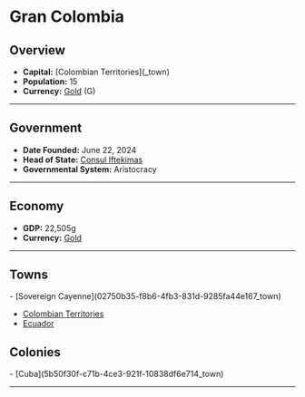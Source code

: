 <!--UNDEDITED FILE, remove this entire line if this file has been edited!-->
# <!--NAME-->Gran Colombia<!--NAME-->

## Overview

- **Capital:** <!--CAPITAL_LINK-->[Colombian Territories](<none>_town)<!--CAPITAL_LINK-->
- **Population:** <!--POPULATION-->15<!--POPULATION-->
- **Currency:** <!--CURRENCY_LINK-->[Gold](Gold_currency)<!--CURRENCY_LINK--> (<!--CURRENCY_ABV-->G<!--CURRENCY_ABV-->)

---

## Government

- **Date Founded:** <!--FOUNDED-->June 22, 2024<!--FOUNDED-->
- **Head of State:** <!--LEADER_TITLE_LINK-->[Consul Iftekimas](Iftekimas_user)<!--LEADER_TITLE_LINK-->
- **Governmental System:** <!--GOVERNMENT-->Aristocracy<!--GOVERNMENT-->

---

## Economy

- **GDP:** <!--GDP-->22,505g<!--GDP-->
- **Currency:** <!--CURRENCY_LINK-->[Gold](Gold_currency)<!--CURRENCY_LINK-->

---

## Towns

<!--TOWNS-->- [Sovereign Cayenne](02750b35-f8b6-4fb3-831d-9285fa44e167_town)
- [Colombian Territories](75d0bb07-02c4-4ae5-962a-096b96e0dc14_town)
- [Ecuador](7ee07ec1-39bc-46e9-9ea3-5f8d1933bc8a_town)<!--TOWNS-->

## Colonies

<!--COLONIES-->- [Cuba](5b50f30f-c71b-4ce3-921f-10838df6e714_town)<!--COLONIES-->

---